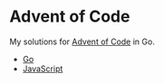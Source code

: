 # Advent of Code

My solutions for [Advent of Code](https://adventofcode.com) in Go.

- [Go](./go)
- [JavaScript](./js)
